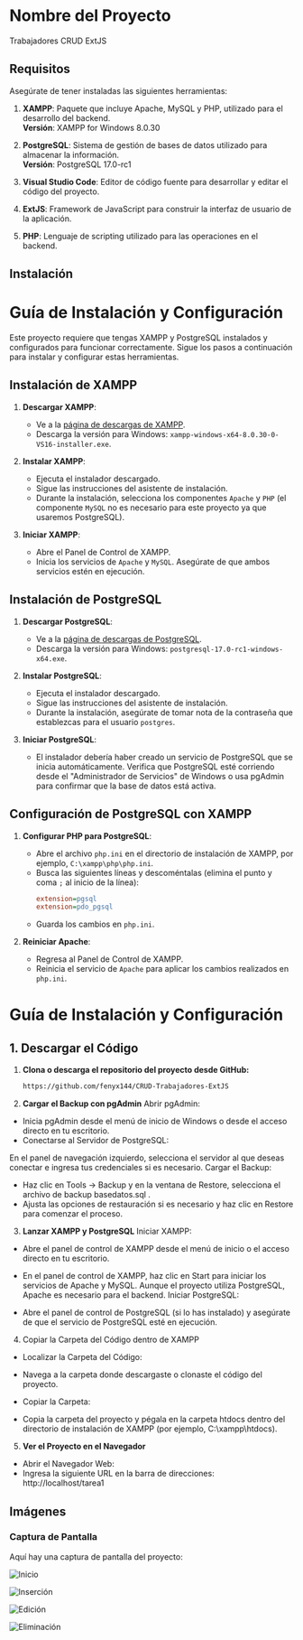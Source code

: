 # Nombre del Proyecto

Trabajadores CRUD ExtJS
## Requisitos

Asegúrate de tener instaladas las siguientes herramientas:

1. **XAMPP**: Paquete que incluye Apache, MySQL y PHP, utilizado para el desarrollo del backend.  
  **Versión**: XAMPP for Windows 8.0.30
  
2. **PostgreSQL**: Sistema de gestión de bases de datos utilizado para almacenar la información.  
  **Versión**: PostgreSQL 17.0-rc1

3. **Visual Studio Code**: Editor de código fuente para desarrollar y editar el código del proyecto.

4. **ExtJS**: Framework de JavaScript para construir la interfaz de usuario de la aplicación.

5. **PHP**: Lenguaje de scripting utilizado para las operaciones en el backend.


## Instalación
# Guía de Instalación y Configuración

Este proyecto requiere que tengas XAMPP y PostgreSQL instalados y configurados para funcionar correctamente. Sigue los pasos a continuación para instalar y configurar estas herramientas.

## Instalación de XAMPP

1. **Descargar XAMPP**:
   - Ve a la [página de descargas de XAMPP](https://www.apachefriends.org/index.html).
   - Descarga la versión para Windows: `xampp-windows-x64-8.0.30-0-VS16-installer.exe`.

2. **Instalar XAMPP**:
   - Ejecuta el instalador descargado.
   - Sigue las instrucciones del asistente de instalación.
   - Durante la instalación, selecciona los componentes `Apache` y `PHP` (el componente `MySQL` no es necesario para este proyecto ya que usaremos PostgreSQL).

3. **Iniciar XAMPP**:
   - Abre el Panel de Control de XAMPP.
   - Inicia los servicios de `Apache` y `MySQL`. Asegúrate de que ambos servicios estén en ejecución.

## Instalación de PostgreSQL

1. **Descargar PostgreSQL**:
   - Ve a la [página de descargas de PostgreSQL](https://www.postgresql.org/download/windows/).
   - Descarga la versión para Windows: `postgresql-17.0-rc1-windows-x64.exe`.

2. **Instalar PostgreSQL**:
   - Ejecuta el instalador descargado.
   - Sigue las instrucciones del asistente de instalación.
   - Durante la instalación, asegúrate de tomar nota de la contraseña que establezcas para el usuario `postgres`.

3. **Iniciar PostgreSQL**:
   - El instalador debería haber creado un servicio de PostgreSQL que se inicia automáticamente. Verifica que PostgreSQL esté corriendo desde el "Administrador de Servicios" de Windows o usa pgAdmin para confirmar que la base de datos está activa.

## Configuración de PostgreSQL con XAMPP

1. **Configurar PHP para PostgreSQL**:
   - Abre el archivo `php.ini` en el directorio de instalación de XAMPP, por ejemplo, `C:\xampp\php\php.ini`.
   - Busca las siguientes líneas y descoméntalas (elimina el punto y coma `;` al inicio de la línea):
     ```ini
     extension=pgsql
     extension=pdo_pgsql
     ```
   - Guarda los cambios en `php.ini`.

2. **Reiniciar Apache**:
   - Regresa al Panel de Control de XAMPP.
   - Reinicia el servicio de `Apache` para aplicar los cambios realizados en `php.ini`.
# Guía de Instalación y Configuración

## 1. Descargar el Código

1. **Clona o descarga el repositorio del proyecto desde GitHub:**
   ```bash
   https://github.com/fenyx144/CRUD-Trabajadores-ExtJS
2. **Cargar el Backup con pgAdmin**
Abrir pgAdmin:

- Inicia pgAdmin desde el menú de inicio de Windows o desde el acceso directo en tu escritorio.
- Conectarse al Servidor de PostgreSQL:

En el panel de navegación izquierdo, selecciona el servidor al que deseas conectar e ingresa tus credenciales si es necesario.
Cargar el Backup:

- Haz clic en Tools -> Backup y en la ventana de Restore, selecciona el archivo de backup basedatos.sql .
- Ajusta las opciones de restauración si es necesario y haz clic en Restore para comenzar el proceso.
3. **Lanzar XAMPP y PostgreSQL**
 Iniciar XAMPP:

- Abre el panel de control de XAMPP desde el menú de inicio o el acceso directo en tu escritorio.
- En el panel de control de XAMPP, haz clic en Start para iniciar los servicios de Apache y MySQL. Aunque el proyecto utiliza PostgreSQL, Apache es necesario para el backend.
Iniciar PostgreSQL:

- Abre el panel de control de PostgreSQL (si lo has instalado) y asegúrate de que el servicio de PostgreSQL esté en ejecución.
4. Copiar la Carpeta del Código dentro de XAMPP
- Localizar la Carpeta del Código:

- Navega a la carpeta donde descargaste o clonaste el código del proyecto.
- Copiar la Carpeta:

- Copia la carpeta del proyecto y pégala en la carpeta htdocs dentro del directorio de instalación de XAMPP (por ejemplo, C:\xampp\htdocs\).
5. **Ver el Proyecto en el Navegador**
- Abrir el Navegador Web:
- Ingresa la siguiente URL en la barra de direcciones: http://localhost/tarea1
## Imágenes

### Captura de Pantalla

Aquí hay una captura de pantalla del proyecto:

![Inicio](./images/Captura1.png)

![Inserción](./images/Captura2.png)

![Edición](./images/Captura3.png)

![Eliminación](./images/Captura4.png)
